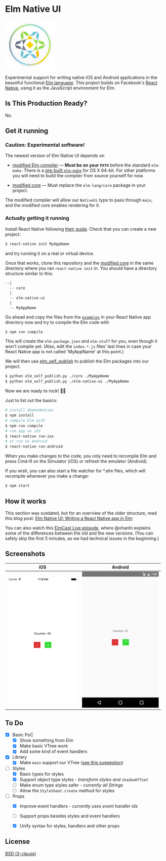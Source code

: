 # Elm Native UI

![](img/elm-native-160.png)

Experimental support for writing native iOS and Android applications in the beautiful functional [Elm language](http://elm-lang.org/).
This project builds on Facebook's [React Native](https://facebook.github.io/react-native/), using it as the JavaScript environment for Elm.


## Is This Production Ready?

No.


## Get it running


### Caution: Experimental software!

The newest version of Elm Native UI depends on

- [modified Elm compiler](/elm-native-ui/elm-compiler/) &mdash; **Must be on your `PATH`** before the standard `elm-make`. There is a [pre-built `elm-make`](/elm-native-ui/elm-compiler/built/elm-make) for OS X 64-bit. For other platforms you will need to build the compiler from source yourself for now.

- [modified core](/elm-native-ui/core/) &mdash; Must replace the `elm-lang/core` package in your project.

The modified compiler will allow our `NativeUi` type to pass through `main`, and the modified core enables rendering for it.


### Actually getting it running

Install React Native following [their guide](https://facebook.github.io/react-native/docs/getting-started.html#content). Check that you can create a new project:

```bash
$ react-native init MyAppName
```

and try running it on a real or virtual device.

Once that works, clone this repository and the [modified core](/elm-native-ui/core/) in the same directory where you ran `react-native init` in. You should have a directory structure similar to this:

```
--|
  -- core
  |
  -- elm-native-ui
  |
  -- MyAppName
```

Go ahead and copy the files from the [`examples`](examples) in your React Native app directory now and try to compile the Elm code with

```bash
$ npm run compile
```

This will create the `elm-package.json` and `elm-stuff` for you, even though it won't compile yet. (Also, edit the `index.*.js` files' last lines in case your React Native app is not called 'MyAppName' at this point.)

We will then use [elm_self_publish](https://github.com/NoRedInk/elm-ops-tooling#elm_self_publish) to publish the Elm packages into our project.

```bash
$ python elm_self_publish.py ./core ./MyAppName
$ python elm_self_publish.py ./elm-native-ui ./MyAppName
```

Now we are ready to rock! 🤘🎸

Just to list out the basics:

```bash
# install dependencies
$ npm install
# compile Elm with
$ npm run compile
# run app on iOS
$ react-native run-ios
# or run on Android
$ react-native run-android
```

When you make changes to the code, you only need to recompile Elm and press Cmd-R on the Simulator (iOS) or refresh the emulator (Android).

If you wish, you can also start a file watcher for \*.elm files, which will recompile whenever you make a change:

```bash
$ npm start
```


## How it works

This section was outdated, but for an overview of the older structure, read this blog post: [Elm Native UI: Writing a React Native app in Elm](http://ohanhi.github.io/elm-native-ui.html)

You can also watch this [ElmCast Live episode](https://www.livecoding.tv/elmcast/videos/JjbOK-elmcast-live-2), where @ohanhi explains some of the differences between the old and the new versions. (You can safely skip the first 5 minutes, as we had technical issues in the beginning.)


## Screenshots

iOS | Android
----|--------
![](img/screenshot-ios.png) | ![](img/screenshot-android.png)

## To Do

- [x] Basic PoC
  - [x] Show something from Elm
  - [x] Make basic VTree work
  - [x] Add some kind of event handlers
- [x] Library
  - [x] Make `main` support our VTree ([see this suggestion](https://github.com/ohanhi/elm-native/commit/0a35edeb0c21985394b6f3b296140da431aa936c#commitcomment-14303291))
- [ ] Styles
  - [x] Basic types for styles
  - [x] Support object type styles - _transform styles and `shadowOffset`_
  - [ ] Make enum type styles safer - _currently all Strings_
  - [ ] Allow the `StyleSheet.create` method for styles
- [ ] Props
  - [x] Improve event handlers - _currently uses event handler ids_
  - [ ] Support props besides styles and event handlers
  - [x] Unify syntax for styles, handlers and other props


## License

[BSD (3-clause)](LICENSE)

